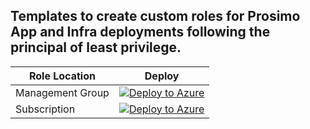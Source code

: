 ## Templates to create custom roles for Prosimo App and Infra deployments following the principal of least privilege.

| Role Location | Deploy |
 --- | ---
Management Group | [![Deploy to Azure](https://aka.ms/deploytoazurebutton)](https://portal.azure.com/#blade/Microsoft_Azure_CreateUIDef/CustomDeploymentBlade/uri/https%3A%2F%2Fraw.githubusercontent.com%2Fprosimo-io%2Fazure%2Fmain%2FTemplates%2Fmgt-deploy.json/uiFormDefinitionUri/https%3A%2F%2Fraw.githubusercontent.com%2Fprosimo-io%2Fazure%2Fmain%2FTemplates%2Fmgt-portalui.json)
Subscription | [![Deploy to Azure](https://aka.ms/deploytoazurebutton)](https://portal.azure.com/#blade/Microsoft_Azure_CreateUIDef/CustomDeploymentBlade/uri/https%3A%2F%2Fraw.githubusercontent.com%2Fprosimo-io%2Fazure%2Fmain%2FTemplates%2Fsub-deploy.json/uiFormDefinitionUri/https%3A%2F%2Fraw.githubusercontent.com%2Fprosimo-io%2Fazure%2Fmain%2FTemplates%2Fsub-portalui.json)